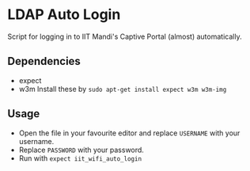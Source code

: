 # LDAP Auto Login
Script for logging in to IIT Mandi's Captive Portal (almost) automatically.

## Dependencies
* expect
* w3m
  Install these by `sudo apt-get install expect w3m w3m-img`
  
## Usage
* Open the file in your favourite editor and replace `USERNAME` with your username.
* Replace `PASSWORD` with your password.
* Run with `expect iit_wifi_auto_login`
